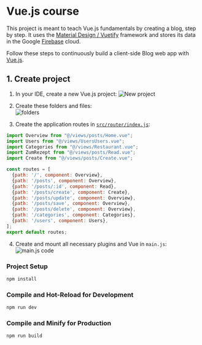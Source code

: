 # Vue.js course

This project is meant to teach Vue.js fundamentals by creating a blog, step by step. It uses the [Material Design / Vuetify](https://vuetifyjs.com/en/) framework and stores its data in the Google [Firebase](https://firebase.google.com/) cloud.

Follow these steps to continuously build a client-side Blog web app with [Vue.js](https://vuejs.org/guide/introduction.html).

## 1. Create project
1. In your IDE, create a new Vue.js project:
![New project](screenshots/New_project.png)


2. Create these folders and files:<br/>
![folders](screenshots/Folder_structure.png)


3. Create the application routes in [`src/router/index.js`](src/router/index.js):
```javascript
import Overview from "@/views/posts/Home.vue";
import Users from "@/views/UsersUsers.vue";
import Categories from "@/views/Restaurant.vue";
import ZumRezept from "@/views/posts/Read.vue";
import Create from "@/views/posts/Create.vue";

const routes = [
  {path: '/', component: Overview},
  {path: '/posts', component: Overview},
  {path: '/posts/:id', component: Read},
  {path: '/posts/create', component: Create},
  {path: '/posts/update', component: Overview},
  {path: '/posts/save', component: Overview},
  {path: '/posts/delete', component: Overview},
  {path: '/categories', component: Categories},
  {path: '/users', component: Users},
];
export default routes;
```

4. Create and mount all necessary plugins and Vue in `main.js`:
![main.js code](screenshots/Main_code.png)



### Project Setup
```sh
npm install
```

### Compile and Hot-Reload for Development

```sh
npm run dev
```

### Compile and Minify for Production

```sh
npm run build
```
